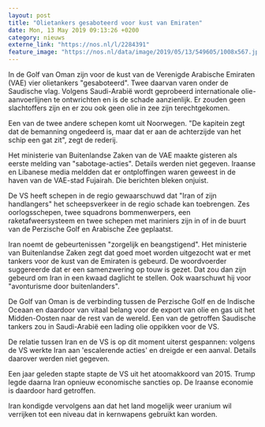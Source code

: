 ```yaml
---
layout: post
title: "Olietankers gesaboteerd voor kust van Emiraten"
date: Mon, 13 May 2019 09:13:26 +0200
category: nieuws
externe_link: "https://nos.nl/l/2284391"
feature_image: "https://nos.nl/data/image/2019/05/13/549605/1008x567.jpg"
---
```


<p>In de Golf van Oman zijn voor de kust van de Verenigde Arabische Emiraten (VAE) vier olietankers "gesaboteerd". Twee daarvan varen onder de Saudische vlag. Volgens Saudi-Arabië wordt geprobeerd internationale olie-aanvoerlijnen te ontwrichten en is de schade aanzienlijk. Er zouden geen slachtoffers zijn en er zou ook geen olie in zee zijn terechtgekomen.</p>
<p>Een van de twee andere schepen komt uit Noorwegen. "De kapitein zegt dat de bemanning ongedeerd is, maar dat er aan de achterzijde van het schip een gat zit", zegt de rederij. </p>
<p>Het ministerie van Buitenlandse Zaken van de VAE maakte gisteren als eerste melding van "sabotage-acties". Details werden niet gegeven. Iraanse en Libanese media meldden dat er ontploffingen waren geweest in de haven van de VAE-stad Fujairah. Die berichten bleken onjuist.</p>
<p>De VS heeft schepen in de regio gewaarschuwd dat "Iran of zijn handlangers" het scheepsverkeer in de regio schade kan toebrengen. Zes oorlogsschepen, twee squadrons bommenwerpers, een raketafweersysteem en twee schepen met mariniers zijn in of in de buurt van de Perzische Golf en Arabische Zee geplaatst.</p>
<p>Iran noemt de gebeurtenissen "zorgelijk en beangstigend". Het ministerie van Buitenlandse Zaken zegt dat goed moet worden uitgezocht wat er met tankers voor de kust van de Emiraten is gebeurd. De woordvoerder suggereerde dat er een samenzwering op touw is gezet. Dat zou dan zijn gebeurd om Iran in een kwaad daglicht te stellen. Ook waarschuwt hij voor "avonturisme door buitenlanders".</p>
<p>De Golf van Oman is de verbinding tussen de Perzische Golf en de Indische Oceaan en daardoor van vitaal belang voor de export van olie en gas uit het Midden-Oosten naar de rest van de wereld. Een van de getroffen Saudische tankers zou in Saudi-Arabië een lading olie oppikken voor de VS.</p>
<p>De relatie tussen Iran en de VS is op dit moment uiterst gespannen: volgens de VS werkte Iran aan 'escalerende acties' en dreigde er een aanval. Details daarover werden niet gegeven. </p>
<p>Een jaar geleden stapte stapte de VS uit het atoomakkoord van 2015. Trump legde daarna Iran opnieuw economische sancties op. De Iraanse economie is daardoor hard getroffen.</p>
<p>Iran kondigde vervolgens aan dat het land mogelijk weer uranium wil verrijken tot een niveau dat in kernwapens gebruikt kan worden.</p>
